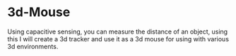 # 3d-Mouse
Using capacitive sensing, you can measure the distance of an object, using this I will create a 3d tracker and use it as a 3d mouse for using with various 3d environments.
